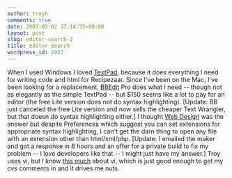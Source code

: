 ```yaml
---
author: troyh
comments: true
date: 2003-03-02 17:14:35+00:00
layout: post
slug: editor-search-2
title: Editor Search
wordpress_id: 1922
---
```


When I used Windows I loved [TextPad](http://www.textpad.com), because it does everything I need for writing code and html for Recipezaar.  Since I've been on the Mac, I've been looking for a replacement.  [BBEdit](http://www.barebones.com/products/bbedit/index.shtml) Pro does what I need -- though not as elegantly as the simple TextPad -- but $150 seems like a lot to pay for an editor (the free Lite version does not do syntax highlighting).  [Update: BB just canceled the free Lite version and now sells the cheaper Text Wrangler, but that doesn do syntax highlighting either.]  I thought [Web Design](http://www.ragesw.com/webdesign.php) was the answer but despite Preferences which suggest you can set extensions for appropriate syntax highlighting, I can't get the darn thing to open any file with an extension other than html/xml/php.  [Update: I emailed the maker and got a response in 8 hours and an offer for a private build to fix my problem -- I love developers like that -- I might just have my answer.]  Troy uses vi, but I know [this much](http://www.macdevcenter.com/pub/a/mac/2003/02/21/vi_intro.html) about vi, which is just good enough to get my cvs comments in and it drives me nuts.
